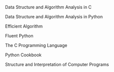 Data Structure and Algorithm Analysis in C

Data Structure and Algorithm Analysis in Python

Efficient Algorithm

Fluent Python

The C Programming Language

Python Cookbook

Structure and Interpretation of Computer Programs